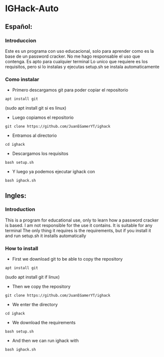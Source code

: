 # IGHack-Auto

## Español:

### Introduccion

Este es un programa con uso educacional, solo para aprender como es la base de un password cracker.
No me hago responsable el uso que contenga.
Es apto para cualquier terminal
Lo unico que requiere es los requisitos, pero si lo instalas y ejecutas setup.sh se instala automaticamente

### Como instalar

- Primero descargamos git para poder copiar el repositorio
```
apt install git 
```
(sudo apt install git si es linux)

- Luego copiamos el repositorio
```
git clone https://github.com/JuanEGamerYT/ighack
```
- Entramos al directorio
```
cd ighack
```
- Descargamos los requisitos
```
bash setup.sh
```
- Y luego ya podemos ejecutar ighack con
```
bash ighack.sh
```


## Ingles:

### Introduction

This is a program for educational use, only to learn how a password cracker is based.
I am not responsible for the use it contains.
It is suitable for any terminal
The only thing it requires is the requirements, but if you install it and run setup.sh it installs automatically

### How to install

- First we download git to be able to copy the repository
```
apt install git
```
(sudo apt install git if linux)

- Then we copy the repository
```
git clone https://github.com/JuanEGamerYT/ighack
```
- We enter the directory
```
cd ighack
```
- We download the requirements
```
bash setup.sh
```
- And then we can run ighack with
```
bash ighack.sh
```
